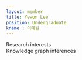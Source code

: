 ```yaml
---
layout: member
title: Yewon Lee
position: Undergraduate
kname : 이예원
---
```


<div class="head">Research interests</div>
<span class="badge badge-info">Knowledge graph inferences</span>